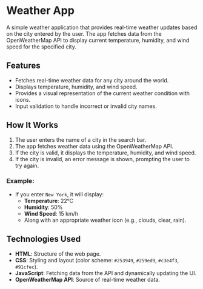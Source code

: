 # Weather App

A simple weather application that provides real-time weather updates based on the city entered by the user. The app fetches data from the OpenWeatherMap API to display current temperature, humidity, and wind speed for the specified city.

## Features

- Fetches real-time weather data for any city around the world.
- Displays temperature, humidity, and wind speed.
- Provides a visual representation of the current weather condition with icons.
- Input validation to handle incorrect or invalid city names.

## How It Works

1. The user enters the name of a city in the search bar.
2. The app fetches weather data using the OpenWeatherMap API.
3. If the city is valid, it displays the temperature, humidity, and wind speed.
4. If the city is invalid, an error message is shown, prompting the user to try again.

### Example:

- If you enter `New York`, it will display:
  - **Temperature**: 22°C
  - **Humidity**: 50%
  - **Wind Speed**: 15 km/h
  - Along with an appropriate weather icon (e.g., clouds, clear, rain).

## Technologies Used

- **HTML**: Structure of the web page.
- **CSS**: Styling and layout (color scheme: `#253949`, `#259ed9`, `#c3e4f3`, `#91cfec`).
- **JavaScript**: Fetching data from the API and dynamically updating the UI.
- **OpenWeatherMap API**: Source of real-time weather data.